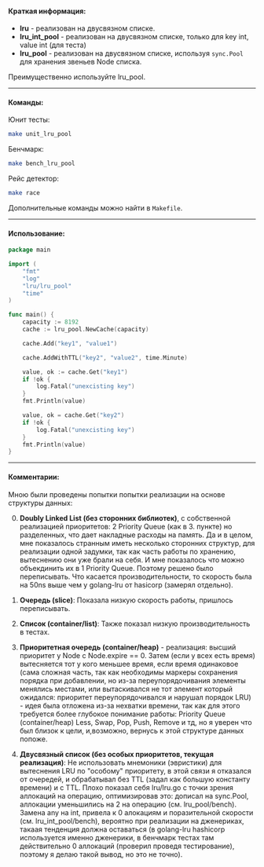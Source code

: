 #### Краткая информация: 

- **lru** - реализован на двусвязном списке.  
- **lru_int_pool** - реализован на двусвязном списке, только для key int, value int (для теста)  
- **lru_pool** - реализован на двусвязном списке, используя ```sync.Pool``` для хранения звеньев Node списка.  

Преимущественно используйте lru_pool.  

____

#### Команды:  

Юнит тесты:  
```sh  
make unit_lru_pool
```  
Бенчмарк:  
```sh  
make bench_lru_pool
```

Рейс детектор:
```sh  
make race 
```

Дополнительные команды можно найти в ```Makefile```.
____

#### Использование:
```go
package main

import (
	"fmt"
	"log"
	"lru/lru_pool"
	"time"
)

func main() {
	capacity := 8192
	cache := lru_pool.NewCache(capacity)

	cache.Add("key1", "value1")

	cache.AddWithTTL("key2", "value2", time.Minute)

	value, ok := cache.Get("key1")
	if !ok {
		log.Fatal("unexcisting key")
	}
	fmt.Println(value)

	value, ok = cache.Get("key2")
	if !ok {
		log.Fatal("unexcisting key")
	}
	fmt.Println(value)
}

```
____
#### Комментарии:  
Мною были проведены попытки попытки реализации на основе структуры данных:  

0) **Doubly Linked List (без сторонних библиотек)**, с собственной реализацией приоритетов: 2 Priority Queue (как в 3. пункте) но разделенных, что дает накладные расходы на память. Да и в целом, мне показалось странным иметь несколько сторонних структур, для реализации одной задумки, так как часть работы по хранению, вытеснению они уже брали на себя. И мне показалось что можно объекдинить их в 1 Priority Queue. Поэтому решено было переписывать. Что касается производительности, то скорость была на 50ns выше чем у golang-lru от hasicorp (замерял отдельно). 

1) **Очередь (slice)**: Показала низкую скорость работы, пришлось переписывать.    

2) **Список (container/list)**: Также показал низкую производительность в тестах.

3) **Приоритетная очередь (container/heap)** - реализация: высший приоритет у Node c Node.expire == 0. Затем (если у всех есть время) вытесняется тот у кого меньшее время, если время одинаковое (сама сложная часть, так как необходимы маркеры сохранения порядка при добавлении, но из-за переупорядочивания элементы менялись местами, или вытаскивался не тот элемент который ожидался: приоритет переупорядочивался и нарушал порядок LRU) - идея была отложена из-за нехватки времени, так как для этого требуется более глубокое понимание работы: Priority Queue (container/heap) Less, Swap, Pop, Push, Remove и тд, но я уверен что был близок к цели, и,возможно, вернусь к этой структуре данных попоже.   

4) **Двусвязный список (без особых приоритетов, текущая реализация)**: Не использовать мнемоники (эвристики) для вытеснения LRU по "особому" приоритету, в этой связи я отказался от очередей, и обрабатывал без TTL (задал как большую константу времени) и с TTL. Плохо показал себя lru/lru.go с точки зрения аллокаций на операцию, оптимизировав это: дописал на sync.Pool, аллокации уменьшились на 2 на операцию (см. lru_pool/bench). Замена any на int, привела к 0 алокациям и поразительной скорости (см. lru_int_pool/bench), вероятно при реализации на дженериках, такаая тенденция должна оставаться (в golang-lru hashicorp используется именно дженерики, в бенчмарк тестах там действительно 0 аллокаций (проверил проведя тестирование), поэтому я делаю такой вывод, но это не точно).   


